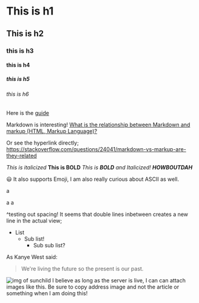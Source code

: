 # This is h1 
## This is h2
### this is h3
#### this is h4 
##### this is h5
###### this is h6

Here is the [guide](https://guides.github.com/features/mastering-markdown/)


Markdown is interesting!
[What is the relationship between Markdown and markup (HTML, Markup Language)?](https://stackoverflow.com/questions/24041/markdown-vs-markup-are-they-related)


Or see the hyperlink directly;
https://stackoverflow.com/questions/24041/markdown-vs-markup-are-they-related




*This is italicized*
**This is BOLD**
*This is **BOLD** and Italicized!*
***HOWBOUTDAH***

😃 It also supports Emoji, I am also really curious about ASCII as well.


a


a
a

^testing out spacing! It seems that double lines inbetween creates a new line in the actual view;

* List
  * Sub list!
    * Sub sub list?
    

As Kanye West said:

> We're living the future so
> the present is our past.

![img of sunchild](https://www.thesun.co.uk/wp-content/uploads/2017/03/nintchdbpict000308886127.jpg?strip=all&w=768)
I believe as long as the server is live, I can can attach images like this.
Be sure to copy address image and not the article or something when I am doing this!
